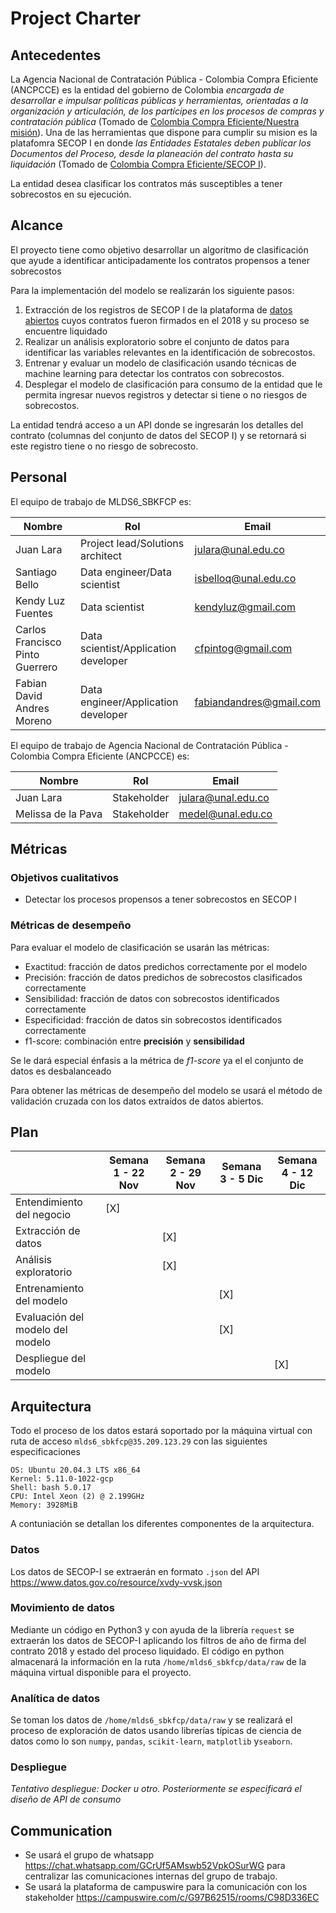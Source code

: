 # Project Charter

## Antecedentes

La Agencia Nacional de Contratación Pública - Colombia Compra Eficiente (ANCPCCE) es la entidad del gobierno de Colombia *encargada de desarrollar e impulsar políticas públicas y herramientas, orientadas a la organización y articulación, de los partícipes en los procesos de compras y contratación pública* (Tomado de [Colombia Compra Eficiente/Nuestra misión](https://colombiacompra.gov.co/colombia-compra/colombia-compra-eficiente/nuestra-mision)). Una de las herramientas que dispone para cumplir su mision es la platafomra SECOP I en donde *las Entidades Estatales deben publicar los Documentos del Proceso, desde la planeación del contrato hasta su liquidación* (Tomado de [Colombia Compra Eficiente/SECOP I](https://colombiacompra.gov.co/secop/secop-i)).

La entidad desea clasificar los contratos más susceptibles a tener sobrecostos en su ejecución.

## Alcance

El proyecto tiene como objetivo desarrollar un algoritmo de clasificación que ayude a identificar anticipadamente los contratos propensos a tener sobrecostos

Para la implementación del modelo se realizarán los siguiente pasos:
1. Extracción de los registros de SECOP I de la plataforma de [datos abiertos](https://www.datos.gov.co/Gastos-Gubernamentales/SECOP-I/xvdy-vvsk) cuyos contratos fueron firmados en el 2018 y su proceso se encuentre liquidado
2. Realizar un análisis exploratorio sobre el conjunto de datos para identificar las variables relevantes en la identificación de sobrecostos.
3. Entrenar y evaluar un modelo de clasificación usando técnicas de machine learning para detectar los contratos con sobrecostos.
4. Desplegar el modelo de clasificación para consumo de la entidad que le permita ingresar nuevos registros y detectar si tiene o no riesgos de sobrecostos.

La entidad tendrá acceso a un API donde se ingresarán los detalles del contrato (columnas del conjunto de datos del SECOP I) y se retornará si este registro tiene o no riesgo de sobrecosto.


## Personal

El equipo de trabajo de MLDS6_SBKFCP es:

|**Nombre**|**Rol**|**Email**|
|---|---|---|
|Juan Lara|Project lead/Solutions architect|julara@unal.edu.co|
|Santiago Bello|Data engineer/Data scientist|isbelloq@unal.edu.co|
|Kendy Luz Fuentes|Data scientist|kendyluz@gmail.com|
|Carlos Francisco Pinto Guerrero|Data scientist/Application developer|cfpintog@gmail.com|
|Fabian David Andres Moreno|Data engineer/Application developer|fabiandandres@gmail.com|

El equipo de trabajo de Agencia Nacional de Contratación Pública - Colombia Compra Eficiente (ANCPCCE) es:

|**Nombre**|**Rol**|**Email**|
|---|---|---|
|Juan Lara|Stakeholder|julara@unal.edu.co|
|Melissa de la Pava|Stakeholder|medel@unal.edu.co|

	
## Métricas


### Objetivos cualitativos
* Detectar los procesos propensos a tener sobrecostos en SECOP I

### Métricas de desempeño

Para evaluar el modelo de clasificación se usarán las métricas:
* Exactitud: fracción de datos predichos correctamente por el modelo
* Precisión: fracción de datos predichos de sobrecostos  clasificados correctamente
* Sensibilidad: fracción de datos con sobrecostos identificados correctamente
* Especificidad: fracción de datos sin sobrecostos identificados correctamente
* f1-score: combinación entre **precisión** y **sensibilidad**

Se le dará especial énfasis a la métrica de *f1-score* ya el el conjunto de datos es desbalanceado

Para obtener las métricas de desempeño del modelo se usará el método de validación cruzada con los datos extraídos de datos abiertos.

## Plan



||**Semana 1 -  22 Nov**|**Semana 2 -  29 Nov**|**Semana 3 -  5 Dic**|**Semana 4 -  12 Dic**|
|---|---|---|---|---|
|Entendimiento del negocio|[X]||||
|Extracción de datos||[X]|||
|Análisis exploratorio||[X]|||
|Entrenamiento del modelo|||[X]||
|Evaluación del modelo del modelo|||[X]||
|Despliegue del modelo||||[X]|



## Arquitectura

Todo el proceso de los datos estará soportado por la máquina virtual con ruta de acceso `mlds6_sbkfcp@35.209.123.29` con las siguientes especificaciones

```
OS: Ubuntu 20.04.3 LTS x86_64
Kernel: 5.11.0-1022-gcp
Shell: bash 5.0.17 
CPU: Intel Xeon (2) @ 2.199GHz 
Memory: 3928MiB 
```

A contuniación se detallan los diferentes componentes de la arquitectura.

### Datos
Los datos de SECOP-I se extraerán en formato `.json` del API https://www.datos.gov.co/resource/xvdy-vvsk.json 

### Movimiento de datos
Mediante un código en Python3 y con ayuda de la librería `request` se extraerán los datos de SECOP-I aplicando los filtros de año de firma del contrato 2018 y estado del proceso liquidado. El código en python almacenará la información en la ruta `/home/mlds6_sbkfcp/data/raw` de la máquina virtual disponible para el proyecto.

### Analítica de datos
Se toman los datos de `/home/mlds6_sbkfcp/data/raw` y se realizará el proceso de exploración de datos usando librerías típicas de ciencia de datos como lo son `numpy`, `pandas`, `scikit-learn`, `matplotlib` y`seaborn`.

### Despliegue
*Tentativo despliegue: Docker u otro. Posteriormente se especificará el diseño de API de consumo*


## Communication
* Se usará el grupo de whatsapp https://chat.whatsapp.com/GCrUf5AMswb52VpkOSurWG para centralizar las comunicaciones internas del grupo de trabajo.
* Se usará la plataforma de campuswire para la comunicación con los stakeholder https://campuswire.com/c/G97B62515/rooms/C98D336EC
